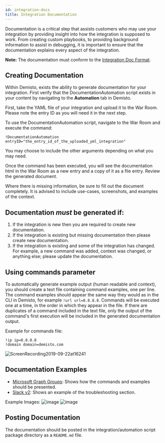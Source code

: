 ```yaml
---
id: integration-docs
title: Integration Documentation
---
```


Documentation is a critical step that assists customers who may use your integration by providing insight into how the integration is supposed to work. From creating custom playbooks, to providing background information to assist in debugging, it is important to ensure that the documentation explains every aspect of the integration.

**Note:** The documentation must conform to the [Integration Doc Format](doc-structure).


## Creating Documentation
Within Demisto, exists the ability to generate documentation for your integration. First verify that the DocumentationAutomation script exists in your content by navigating to the **Automation** tab in Demisto.

First, take the YAML file of your integration and upload it to the War Room. Please note the entry ID as you will need it in the next step.

To use the DocumentationAutomation script, navigate to the War Room and execute the command:
 ```
!DocumentationAutomation entryID="the_entry_id_of_the_uploaded_yml_integration"
```
You may choose to include the other arguments depending on what you may need.

Once the command has been executed, you will see the documentation html in the War Room as a new entry and a copy of it as a file entry. Review the generated document.

Where there is missing information, be sure to fill out the document completely. It is advised to include use-cases, screenshots, and examples of the context. 

## Documentation _must_ be generated if:
1.  If the integration is new then you are required to create new documentation.
2.  If the integration is existing but missing documentation then please create new documentation.
3.  If the integration is existing and some of the integration has changed. For example, a new command was added, context was changed, or anything else; please update the documentation.


## Using commands parameter
To automatically generate example output (human readable and context), you should create a text file containing command examples, one per line. The command examples should appear the same way they would as in the CLI in Demisto, for example `!url url=8.8.8.8`.
Commands will be executed one at a time, in the order in which they appear in the file. If there are duplicates of a command included in the text file, only the output of the command's first execution  will be included in the generated documentation output.

Example for commands file:
```
!ip ip=8.8.8.8
!domain domain=demisto.com
```

![ScreenRecording2019-09-22at16241](doc_imgs/65404184-313ced00-dde0-11e9-9257-e61e2943fd75.gif)


## Documentation Examples

* [Microsoft Graph Groups](https://github.com/demisto/content/blob/master/Integrations/MicrosoftGraphGroups/README.md): Shows how the commands and examples should be presented.
* [Slack v2](https://github.com/demisto/content/blob/master/Integrations/Slack/README.md): Shows an example of the troubleshooting section.

Example Images: 
![image](doc_imgs/40935346-7ca3b24a-6840-11e8-8540-b00677cd6657.png)
![image](doc_imgs/40935354-8406dcc4-6840-11e8-9b0c-b0a9c4bd8a99.png)


## Posting Documentation
The documentation should be posted in the integration/automation script package directory as a `README.md` file.
